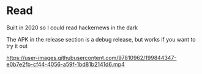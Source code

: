 # Read

Built in 2020 so I could read hackernews in the dark

The APK in the release section is a debug release, but works if you want to try
it out

https://user-images.githubusercontent.com/97810962/199844347-e0b7e2fb-cf44-4056-a59f-1bd81b2141d6.mp4
